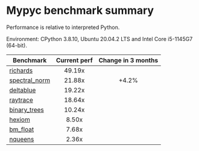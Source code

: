# Mypyc benchmark summary

Performance is relative to interpreted Python.

Environment: CPython 3.8.10, Ubuntu 20.04.2 LTS and Intel Core i5-1145G7 (64-bit).

| Benchmark | Current perf | Change in 3 months |
| --- | :---: | :---: |
| [richards](benchmarks/richards.md) | 49.19x |  |
| [spectral_norm](benchmarks/spectral_norm.md) | 21.88x | +4.2% |
| [deltablue](benchmarks/deltablue.md) | 19.22x |  |
| [raytrace](benchmarks/raytrace.md) | 18.64x |  |
| [binary_trees](benchmarks/binary_trees.md) | 10.24x |  |
| [hexiom](benchmarks/hexiom.md) | 8.50x |  |
| [bm_float](benchmarks/bm_float.md) | 7.68x |  |
| [nqueens](benchmarks/nqueens.md) | 2.36x |  |
